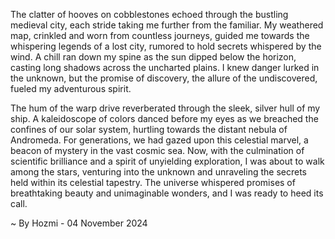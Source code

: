 
The clatter of hooves on cobblestones echoed through the bustling medieval city, each stride taking me further from the familiar. My weathered map, crinkled and worn from countless journeys, guided me towards the whispering legends of a lost city, rumored to hold secrets whispered by the wind.  A chill ran down my spine as the sun dipped below the horizon, casting long shadows across the uncharted plains. I knew danger lurked in the unknown, but the promise of discovery, the allure of the undiscovered, fueled my adventurous spirit.

The hum of the warp drive reverberated through the sleek, silver hull of my ship. A kaleidoscope of colors danced before my eyes as we breached the confines of our solar system, hurtling towards the distant nebula of Andromeda. For generations, we had gazed upon this celestial marvel, a beacon of mystery in the vast cosmic sea. Now, with the culmination of scientific brilliance and a spirit of unyielding exploration, I was about to walk among the stars, venturing into the unknown and unraveling the secrets held within its celestial tapestry. The universe whispered promises of breathtaking beauty and unimaginable wonders, and I was ready to heed its call. 

~ By Hozmi - 04 November 2024

